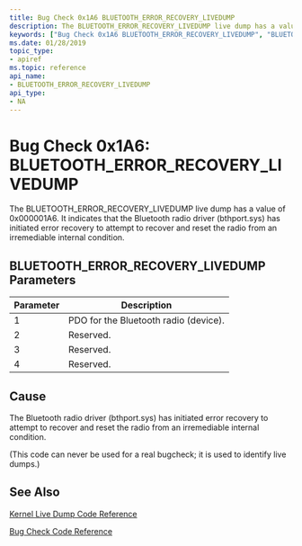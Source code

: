 ```yaml
---
title: Bug Check 0x1A6 BLUETOOTH_ERROR_RECOVERY_LIVEDUMP
description: The BLUETOOTH_ERROR_RECOVERY_LIVEDUMP live dump has a value of 0x000001A6. It indicates that the Bluetooth radio driver has initiated error recovery to attempt to reset the radio from an irremediable condition.
keywords: ["Bug Check 0x1A6 BLUETOOTH_ERROR_RECOVERY_LIVEDUMP", "BLUETOOTH_ERROR_RECOVERY_LIVEDUMP"]
ms.date: 01/28/2019
topic_type:
- apiref
ms.topic: reference
api_name:
- BLUETOOTH_ERROR_RECOVERY_LIVEDUMP
api_type:
- NA
---
```


# Bug Check 0x1A6: BLUETOOTH\_ERROR\_RECOVERY\_LIVEDUMP

The BLUETOOTH\_ERROR\_RECOVERY\_LIVEDUMP live dump has a value of 0x000001A6. It indicates that the Bluetooth radio driver (bthport.sys) has initiated error recovery to attempt to recover and reset the radio from an irremediable internal condition.

## BLUETOOTH\_ERROR\_RECOVERY\_LIVEDUMP Parameters

|Parameter|Description|
|--- |--- |
|1| PDO for the Bluetooth radio (device).|
|2| Reserved.|
|3| Reserved.|
|4| Reserved.|

## Cause

The Bluetooth radio driver (bthport.sys) has initiated error recovery to attempt to recover and reset the radio from an irremediable internal condition.

(This code can never be used for a real bugcheck; it is used to identify live dumps.)


## See Also

[Kernel Live Dump Code Reference](bug-check-code-reference-live-dump.md)

[Bug Check Code Reference](bug-check-code-reference2.md)


